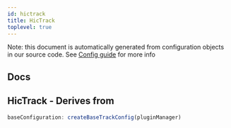 ```yaml
---
id: hictrack
title: HicTrack
toplevel: true
---
```


Note: this document is automatically generated from configuration objects in
our source code. See [Config guide](/docs/config_guide) for more info

## Docs

## HicTrack - Derives from

```js
baseConfiguration: createBaseTrackConfig(pluginManager)
```
